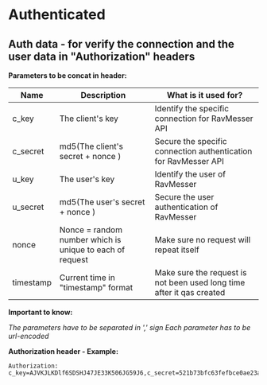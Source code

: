 # Authenticated

## Auth data - for verify the connection and the user data in "Authorization" headers


**Parameters to be concat in header:**
  
  | Name     | Description                       | What is it used for?|
  | ---------|-----------------------------------|-----------|
  | c_key | The client's key | Identify the specific connection for RavMesser API
  | c_secret  | md5(The client's secret + nonce )| Secure the specific connection authentication for RavMesser API
  | u_key | The user's key | Identify the user of RavMesser
  | u_secret | md5(The user's secret + nonce )| Secure the user authentication of RavMesser
  | nonce | Nonce = random number which is unique to each of request| Make sure no request will repeat itself
  | timestamp | Current time in "timestamp" format | Make sure the request is not been used long time after it qas created
  
**Important to know:**

*The parameters have to be separated in ',' sign*
*Each parameter has to be url-encoded*

**Authorization header - Example:**

    Authorization: c_key=AJVKJLKDlf6SDSHJ47JE33K506JG59J6,c_secret=521b73bfc63fefbce0ae23ad872d9c99,u_key=SDDGY439KDFLG23432OW94K530GLEKT0,u_secret=8f6c248d9c5cfae704a0a9849d4ea0ac,nonce=3153910c36975aa44fe770be72d3bfd3,timestamp=1535283995

        
    
